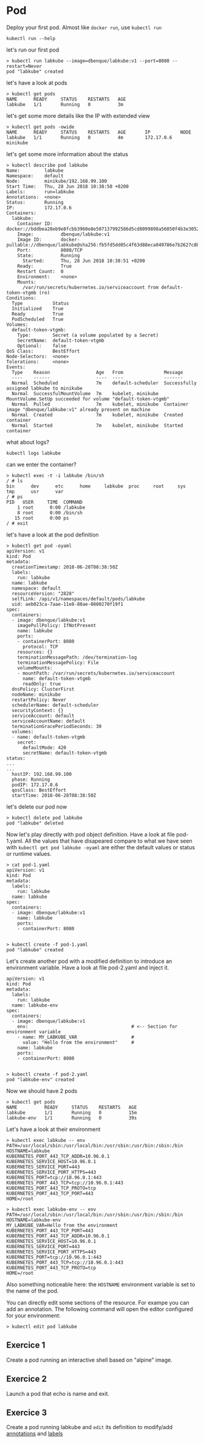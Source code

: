 # Pod

Deploy your first pod. Almost like ```docker run```, use ```kubectl run```

``` shell
kubectl run --help
```

let's run our first pod

``` shell
> kubectl run labkube --image=dbenque/labkube:v1 --port=8080 --restart=Never
pod "labkube" created
```

let's have a look at pods

``` shell
> kubectl get pods
NAME      READY     STATUS    RESTARTS   AGE
labkube   1/1       Running   0          3m
```

let's get some more details like the IP with extended view

``` shell
> kubectl get pods -owide
NAME      READY     STATUS    RESTARTS   AGE       IP           NODE
labkube   1/1       Running   0          4m        172.17.0.6   minikube
```

let's get some more information about the status

``` shell
> kubectl describe pod labkube
Name:         labkube
Namespace:    default
Node:         minikube/192.168.99.100
Start Time:   Thu, 28 Jun 2018 10:38:50 +0200
Labels:       run=labkube
Annotations:  <none>
Status:       Running
IP:           172.17.0.6
Containers:
  labkube:
    Container ID:   docker://bddbea28eb9e8fcbb3960e8e507137992586d5cd8099898a56050f4b3e3052c6
    Image:          dbenque/labkube:v1
    Image ID:       docker-pullable://dbenque/labkube@sha256:fb5fd5dd05c4f63d88eca049786e7b2627c8bf63cecf23f8b86f39adaeec28c3
    Port:           8080/TCP
    State:          Running
      Started:      Thu, 28 Jun 2018 10:38:51 +0200
    Ready:          True
    Restart Count:  0
    Environment:    <none>
    Mounts:
      /var/run/secrets/kubernetes.io/serviceaccount from default-token-vtgmb (ro)
Conditions:
  Type           Status
  Initialized    True
  Ready          True
  PodScheduled   True
Volumes:
  default-token-vtgmb:
    Type:        Secret (a volume populated by a Secret)
    SecretName:  default-token-vtgmb
    Optional:    false
QoS Class:       BestEffort
Node-Selectors:  <none>
Tolerations:     <none>
Events:
  Type    Reason                 Age   From               Message
  ----    ------                 ----  ----               -------
  Normal  Scheduled              7m    default-scheduler  Successfully assigned labkube to minikube
  Normal  SuccessfulMountVolume  7m    kubelet, minikube  MountVolume.SetUp succeeded for volume "default-token-vtgmb"
  Normal  Pulled                 7m    kubelet, minikube  Container image "dbenque/labkube:v1" already present on machine
  Normal  Created                7m    kubelet, minikube  Created container
  Normal  Started                7m    kubelet, minikube  Started container
```

what about logs?

``` shell
kubectl logs labkube
```

can we enter the container?

``` shell
> kubectl exec -t -i labkube /bin/sh
/ # ls
bin      dev      etc      home     labkube  proc     root     sys      tmp      usr      var
/ # ps
PID   USER     TIME  COMMAND
    1 root      0:00 /labkube
    8 root      0:00 /bin/sh
   15 root      0:00 ps
/ # exit
```

let's have a look at the pod definition

``` shell
> kubectl get pod -oyaml
apiVersion: v1
kind: Pod
metadata:
  creationTimestamp: 2018-06-28T08:38:50Z
  labels:
    run: labkube
  name: labkube
  namespace: default
  resourceVersion: "2828"
  selfLink: /api/v1/namespaces/default/pods/labkube
  uid: aeb023ca-7aae-11e8-80ae-0800270f19f1
spec:
  containers:
  - image: dbenque/labkube:v1
    imagePullPolicy: IfNotPresent
    name: labkube
    ports:
    - containerPort: 8080
      protocol: TCP
    resources: {}
    terminationMessagePath: /dev/termination-log
    terminationMessagePolicy: File
    volumeMounts:
    - mountPath: /var/run/secrets/kubernetes.io/serviceaccount
      name: default-token-vtgmb
      readOnly: true
  dnsPolicy: ClusterFirst
  nodeName: minikube
  restartPolicy: Never
  schedulerName: default-scheduler
  securityContext: {}
  serviceAccount: default
  serviceAccountName: default
  terminationGracePeriodSeconds: 30
  volumes:
  - name: default-token-vtgmb
    secret:
      defaultMode: 420
      secretName: default-token-vtgmb
status:
...
...
  hostIP: 192.168.99.100
  phase: Running
  podIP: 172.17.0.6
  qosClass: BestEffort
  startTime: 2018-06-28T08:38:50Z
```

let's delete our pod now

``` shell
> kubectl delete pod labkube
pod "labkube" deleted
```

Now let's play directly with pod object definition. Have a look at file pod-1.yaml.
All the values that have disapeared compare to what we have seen with ```kubectl get pod labkube -oyaml``` are either the default values or status or runtime values.

``` shell
> cat pod-1.yaml
apiVersion: v1
kind: Pod
metadata:
  labels:
    run: labkube
  name: labkube
spec:
  containers:
  - image: dbenque/labkube:v1
    name: labkube
    ports:
    - containerPort: 8080


> kubectl create -f pod-1.yaml
pod "labkube" created
```

Let's create another pod with a modified definition to introduce an environment variable.
Have a look at file pod-2.yaml and inject it.

``` shell
apiVersion: v1
kind: Pod
metadata:
  labels:
    run: labkube
  name: labkube-env
spec:
  containers:
  - image: dbenque/labkube:v1
    env:                                      # <-- Section for environment variable
    - name: MY_LABKUBE_VAR                    #
      value: "Hello from the environment"     #
    name: labkube
    ports:
    - containerPort: 8080


> kubectl create -f pod-2.yaml
pod "labkube-env" created
```

Now we should have 2 pods

``` shell
> kubectl get pods
NAME          READY     STATUS    RESTARTS   AGE
labkube       1/1       Running   0          15m
labkube-env   1/1       Running   0          39s
```

Let's have a look at their environment

``` shell
> kubectl exec labkube -- env
PATH=/usr/local/sbin:/usr/local/bin:/usr/sbin:/usr/bin:/sbin:/bin
HOSTNAME=labkube
KUBERNETES_PORT_443_TCP_ADDR=10.96.0.1
KUBERNETES_SERVICE_HOST=10.96.0.1
KUBERNETES_SERVICE_PORT=443
KUBERNETES_SERVICE_PORT_HTTPS=443
KUBERNETES_PORT=tcp://10.96.0.1:443
KUBERNETES_PORT_443_TCP=tcp://10.96.0.1:443
KUBERNETES_PORT_443_TCP_PROTO=tcp
KUBERNETES_PORT_443_TCP_PORT=443
HOME=/root

> kubectl exec labkube-env -- env
PATH=/usr/local/sbin:/usr/local/bin:/usr/sbin:/usr/bin:/sbin:/bin
HOSTNAME=labkube-env
MY_LABKUBE_VAR=Hello from the environment
KUBERNETES_PORT_443_TCP_PORT=443
KUBERNETES_PORT_443_TCP_ADDR=10.96.0.1
KUBERNETES_SERVICE_HOST=10.96.0.1
KUBERNETES_SERVICE_PORT=443
KUBERNETES_SERVICE_PORT_HTTPS=443
KUBERNETES_PORT=tcp://10.96.0.1:443
KUBERNETES_PORT_443_TCP=tcp://10.96.0.1:443
KUBERNETES_PORT_443_TCP_PROTO=tcp
HOME=/root
```

Also something noticeable here: the `HOSTNAME` environment variable is set to the name of the pod.

You can directly edit some sections of the resource. For exampe you can add an annotation. The following command will open the editor configured for your environment:

``` shell
> kubectl edit pod labkube
```

## Exercice 1

Create a pod running an interactive shell based on "alpine" image.

## Exercice 2

Launch a pod that echo is name and exit.

## Exercice 3

Create a pod running labkube and `edit` its definition to modify/add [annotations](https://kubernetes.io/docs/concepts/overview/working-with-objects/annotations/) and [labels](https://kubernetes.io/docs/concepts/overview/working-with-objects/labels/)
